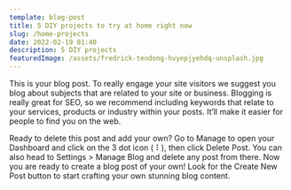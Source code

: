 ```yaml
---
template: blog-post
title: 5 DIY projects to try at home right now
slug: /home-projects
date: 2022-02-19 01:40
description: 5 DIY projects
featuredImage: /assets/fredrick-tendong-hvyepjyehdq-unsplash.jpg
---
```


This is your blog post. To really engage your site visitors we suggest you blog about subjects that are related to your site or business. Blogging is really great for SEO, so we recommend including keywords that relate to your services, products or industry within your posts. It’ll make it easier for people to find you on the web.


Ready to delete this post and add your own? Go to Manage to open your Dashboard and click on the 3 dot icon ( ⠇), then click Delete Post. You can also head to Settings > Manage Blog and delete any post from there. Now you are ready to create a blog post of your own! Look for the Create New Post button to start crafting your own stunning blog content.